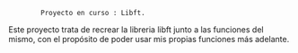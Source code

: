             Proyecto en curso : Libft.
Este proyecto trata de recrear la libreria libft junto a las funciones del mismo, con el propósito de poder usar mis propias funciones más adelante.
